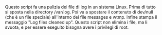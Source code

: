 Questo script fa una pulizia dei file di log in un sistema Linux.
Prima di tutto si sposta nella directory /var/log.
Poi va a spostare il contenuto di dev/null (che è un file speciale) all'interno dei file messages e wtmp.
Infine stampa il messaggio "Log files cleaned up".
Questo script non elimina i file, ma li svuota, e per essere eseguito bisogna avere i privilegi di root.
